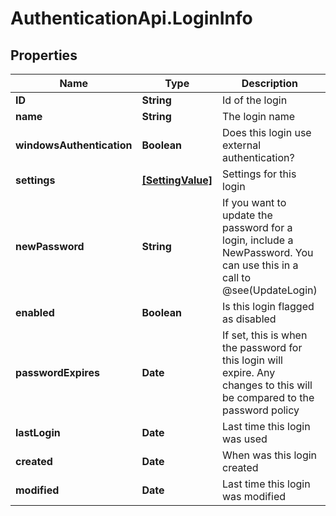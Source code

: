 # AuthenticationApi.LoginInfo

## Properties

Name | Type | Description | Notes
------------ | ------------- | ------------- | -------------
**ID** | **String** | Id of the login | [optional] 
**name** | **String** | The login name | [optional] 
**windowsAuthentication** | **Boolean** | Does this login use external authentication? | [optional] 
**settings** | [**[SettingValue]**](SettingValue.md) | Settings for this login | [optional] 
**newPassword** | **String** | If you want to update the password for a login, include a NewPassword.  You can use this in a call to @see(UpdateLogin) | [optional] 
**enabled** | **Boolean** | Is this login flagged as disabled | [optional] 
**passwordExpires** | **Date** | If set, this is when the password for this login will expire.  Any changes to this will be compared to the password policy | [optional] 
**lastLogin** | **Date** | Last time this login was used | [optional] 
**created** | **Date** | When was this login created | [optional] 
**modified** | **Date** | Last time this login was modified | [optional] 


